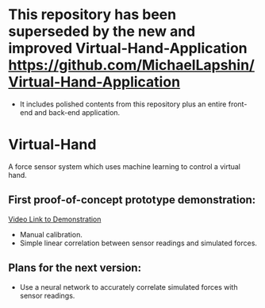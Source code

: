 # This repository has been superseded by the new and improved Virtual-Hand-Application https://github.com/MichaelLapshin/Virtual-Hand-Application
- It includes polished contents from this repository plus an entire front-end and back-end application.


# Virtual-Hand
A force sensor system which uses machine learning to control a virtual hand.

## First proof-of-concept prototype demonstration:
[Video Link to Demonstration](https://www.youtube.com/watch?v=WTqG79DlvvM)
- Manual calibration.
- Simple linear correlation between sensor readings and simulated forces.

## Plans for the next version:
- Use a neural network to accurately correlate simulated forces with sensor readings.
